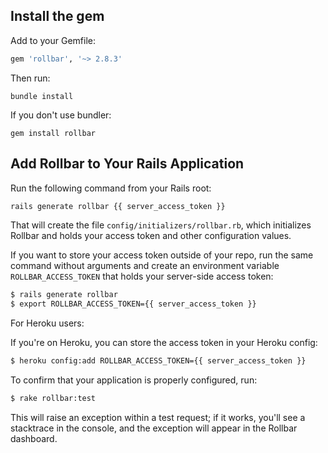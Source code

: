 ## Install the gem

Add to your Gemfile:

```ruby
gem 'rollbar', '~> 2.8.3'
```

Then run:

```shell
bundle install
```

If you don't use bundler:

```
gem install rollbar
```


## Add Rollbar to Your Rails Application

Run the following command from your Rails root:

```bash
rails generate rollbar {{ server_access_token }}
```

That will create the file ```config/initializers/rollbar.rb```, which initializes Rollbar and holds your access token and other configuration values.

If you want to store your access token outside of your repo, run the same command without arguments and create an environment variable ```ROLLBAR_ACCESS_TOKEN``` that holds your server-side access token:

```bash
$ rails generate rollbar
$ export ROLLBAR_ACCESS_TOKEN={{ server_access_token }}
```

For Heroku users:

If you're on Heroku, you can store the access token in your Heroku config:

```bash
$ heroku config:add ROLLBAR_ACCESS_TOKEN={{ server_access_token }}
```

To confirm that your application is properly configured, run:

```bash
$ rake rollbar:test
```

This will raise an exception within a test request; if it works, you'll see a stacktrace in the console, and the exception will appear in the Rollbar dashboard.
